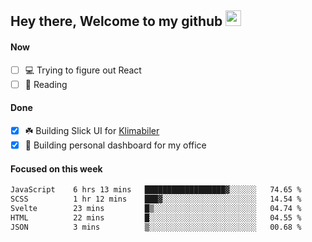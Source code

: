 ## Hey there, Welcome to my github <img src="https://media.giphy.com/media/hvRJCLFzcasrR4ia7z/giphy.gif" width="25px">

#### Now
- [ ] 💻 Trying to figure out React
- [ ] 📕 Reading

#### Done
- [x] ☘️ Building Slick UI for [Klimabiler](https://klimabiler.dk)
- [x] 🚀 Building personal dashboard for my office
 
 #### Focused on this week
<!--START_SECTION:waka-->

```txt
JavaScript    6 hrs 13 mins   ██████████████████▓░░░░░░   74.65 %
SCSS          1 hr 12 mins    ███▓░░░░░░░░░░░░░░░░░░░░░   14.54 %
Svelte        23 mins         █▒░░░░░░░░░░░░░░░░░░░░░░░   04.74 %
HTML          22 mins         █░░░░░░░░░░░░░░░░░░░░░░░░   04.55 %
JSON          3 mins          ▒░░░░░░░░░░░░░░░░░░░░░░░░   00.68 %
```

<!--END_SECTION:waka-->

